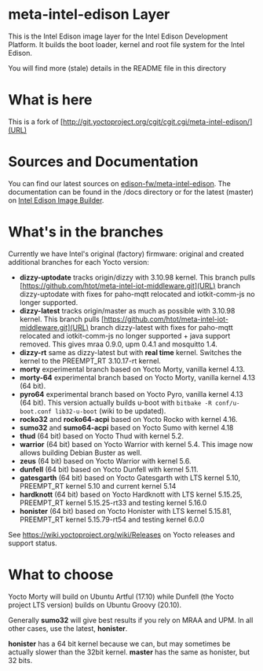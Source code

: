 # meta-intel-edison Layer

This is the Intel Edison image layer for the Intel Edison Development Platform. It builds the boot loader, kernel and root file system for the Intel Edison.

You will find more (stale) details in the README file in this directory

# What is here

This is a fork of [http://git.yoctoproject.org/cgit/cgit.cgi/meta-intel-edison/](URL)

# Sources and Documentation
You can find our latest sources on [edison-fw/meta-intel-edison](https://github.com/edison-fw/meta-intel-edison). 
The documentation can be found in the /docs directory or for the latest (master) on [Intel Edison Image Builder](https://edison-fw.github.io/meta-intel-edison/).

# What's in the branches
Currently we have Intel's original (factory) firmware: original and created additional branches for each Yocto version:

  * **dizzy-uptodate** tracks origin/dizzy with 3.10.98 kernel. This branch pulls [https://github.com/htot/meta-intel-iot-middleware.git](URL) branch dizzy-uptodate with fixes for paho-mqtt relocated and iotkit-comm-js no longer supported. 
  * **dizzy-latest** tracks origin/master as much as possible with 3.10.98 kernel. This branch pulls [https://github.com/htot/meta-intel-iot-middleware.git](URL) branch dizzy-latest with fixes for paho-mqtt relocated and iotkit-comm-js no longer supported + java support removed. This gives mraa 0.9.0, upm 0.4.1 and mosquitto 1.4.
* **dizzy-rt** same as dizzy-latest but with **real time** kernel. Switches the kernel to the PREEMPT_RT 3.10.17-rt kernel.
* **morty** experimental branch based on Yocto Morty, vanilla kernel 4.13.
* **morty-64** experimental branch based on Yocto Morty, vanilla kernel 4.13 (64 bit).
* **pyro64** experimental branch based on Yocto Pyro, vanilla kernel 4.13 (64 bit). This version actually builds u-boot with `bitbake -R conf/u-boot.conf lib32-u-boot` (wiki to be updated).
* **rocko32** and **rocko64-acpi** based on Yocto Rocko with kernel 4.16. 
* **sumo32** and **sumo64-acpi** based on Yocto Sumo with kernel 4.18
* **thud** (64 bit) based on Yocto Thud with kernel 5.2.
* **warrior** (64 bit) based on Yocto Warrior with kernel 5.4. This image now allows building Debian Buster as well.
* **zeus** (64 bit) based on Yocto Warrior with kernel 5.6.
* **dunfell** (64 bit) based on Yocto Dunfell with kernel 5.11. 
* **gatesgarth** (64 bit) based on Yocto Gatesgarth with LTS kernel 5.10, PREEMPT_RT kernel 5.10 and current kernel 5.14
* **hardknott** (64 bit) based on Yocto Hardknott with LTS kernel 5.15.25, PREEMPT_RT kernel 5.15.25-rt33 and testing kernel 5.16.0
* **honister** (64 bit) based on Yocto Honister with LTS kernel 5.15.81, PREEMPT_RT kernel 5.15.79-rt54 and testing kernel 6.0.0

See https://wiki.yoctoproject.org/wiki/Releases on Yocto releases and support status.

# What to choose

Yocto Morty will build on Ubuntu Artful (17.10) while Dunfell (the Yocto project LTS version) builds on Ubuntu Groovy (20.10).

Generally **sumo32** will give best results if you rely on MRAA and UPM. In all other cases, use the latest, **honister**.

**honister** has a 64 bit kernel because we can, but may sometimes be actually slower than the 32bit kernel. **master** has the same as honister, but 32 bits.